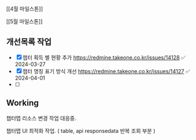 


[[4월 마일스톤]]

[[5월 마일스톤]]


## 개선목록 작업
- [x] 챕터 획득 별 현황 추가 https://redmine.takeone.co.kr/issues/14128 ✅ 2024-03-27
- [x] 챕터 명칭 표기 방식 개선 https://redmine.takeone.co.kr/issues/14127 ✅ 2024-04-01
- [ ] 




## Working

챕터맵 리소스 변경 작업 대응중.

챕터맵 UI 최적화 작업. ( table, api responsedata 반복 조회 부분 )

